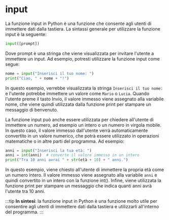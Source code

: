# input

La funzione input in Python è una funzione che consente agli utenti di immettere dati dalla tastiera. La sintassi generale per utilizzare la funzione input è la seguente:

```python
input([prompt])
```

Dove prompt è una stringa che viene visualizzata per invitare l'utente a immettere un input. Ad esempio, potresti utilizzare la funzione input come segue:

```python
nome = input("Inserisci il tuo nome: ")
print("Ciao, " + nome + "!")
```

In questo esempio, verrebbe visualizzata la stringa `Inserisci il tuo nome:` e l'utente potrebbe immettere un valore come `Mario` o `Lucia`. Quando l'utente preme il tasto Invio, il valore immesso viene assegnato alla variabile nome, che viene quindi utilizzata dalla funzione print per stampare un messaggio di benvenuto.

La funzione input può anche essere utilizzata per chiedere all'utente di immettere un numero, ad esempio un intero o un numero in virgola mobile. In questo caso, il valore immesso dall'utente verrà automaticamente convertito in un valore numerico, che potrà essere utilizzato in operazioni matematiche o in altre parti del programma. Ad esempio:

```python
anni = input("Inserisci la tua età: ")
anni = int(anni)  # converte il valore immesso in un intero
print("Tra 10 anni avrai " + str(età + 10) + " anni.")
```

In questo esempio, viene chiesto all'utente di immettere la propria età come un numero intero. Il valore immesso viene assegnato alla variabile `anni` e quindi convertito in un intero con la funzione int(). Infine, viene utilizzata la funzione print per stampare un messaggio che indica quanti anni avrà l'utente tra 10 anni.

:::tip
**In sintesi**: la funzione input in Python è una funzione molto utile per consentire agli utenti di immettere dati dalla tastiera e utilizzarli all'interno del programma.
:::
